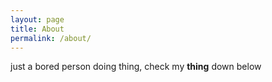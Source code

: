 ```yaml
---
layout: page
title: About
permalink: /about/
---
```


just a bored person doing thing,
check my **thing** down below